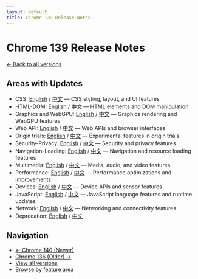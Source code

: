 ```yaml
---
layout: default
title: Chrome 139 Release Notes
---
```


# Chrome 139 Release Notes

[← Back to all versions](../index.html)

## Areas with Updates

- CSS: [English](./css-en.html) / [中文](./css-zh.html) — CSS styling, layout, and UI features
- HTML-DOM: [English](./html-dom-en.html) / [中文](./html-dom-zh.html) — HTML elements and DOM manipulation
- Graphics and WebGPU: [English](./graphics-webgpu-en.html) / [中文](./graphics-webgpu-zh.html) — Graphics rendering and WebGPU features
- Web API: [English](./webapi-en.html) / [中文](./webapi-zh.html) — Web APIs and browser interfaces
- Origin trials: [English](./origin-trials-en.html) / [中文](./origin-trials-zh.html) — Experimental features in origin trials
- Security-Privacy: [English](./security-privacy-en.html) / [中文](./security-privacy-zh.html) — Security and privacy features
- Navigation-Loading: [English](./navigation-loading-en.html) / [中文](./navigation-loading-zh.html) — Navigation and resource loading features
- Multimedia: [English](./multimedia-en.html) / [中文](./multimedia-zh.html) — Media, audio, and video features
- Performance: [English](./performance-en.html) / [中文](./performance-zh.html) — Performance optimizations and improvements
- Devices: [English](./devices-en.html) / [中文](./devices-zh.html) — Device APIs and sensor features
- JavaScript: [English](./javascript-en.html) / [中文](./javascript-zh.html) — JavaScript language features and runtime updates
- Network: [English](./network-en.html) / [中文](./network-zh.html) — Networking and connectivity features
- Deprecation: [English](./deprecation-en.html) / [中文](./deprecation-zh.html)

## Navigation

- [← Chrome 140 (Newer)](../chrome-140/index.html)
- [Chrome 136 (Older) →](../chrome-136/index.html)
- [View all versions](../index.html)
- [Browse by feature area](../../areas/index.html)
